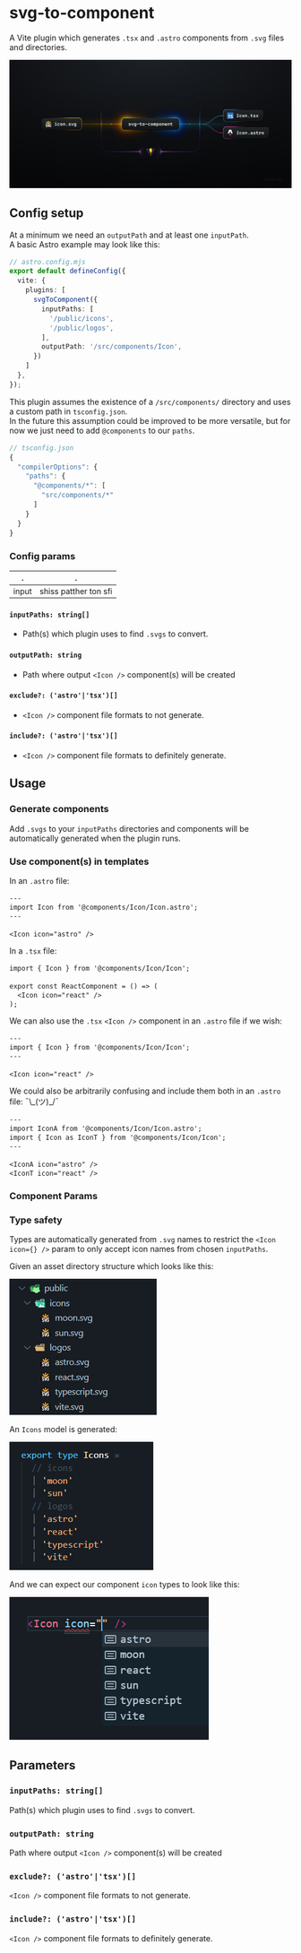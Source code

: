 # svg-to-component

A Vite plugin which generates `.tsx` and `.astro` components from `.svg` files and directories.

![svg-to-component plugin diagram](/public/docs/svg-to-component-01.jpg)



## Config setup

At a minimum we need an `outputPath` and at least one `inputPath`.  
A basic Astro example may look like this:

```ts
// astro.config.mjs
export default defineConfig({
  vite: {
    plugins: [
      svgToComponent({
        inputPaths: [
          '/public/icons',
          '/public/logos',
        ],
        outputPath: '/src/components/Icon',
      })
    ]
  },
});
```

This plugin assumes the existence of a `/src/components/` directory and uses a custom path in `tsconfig.json`.  
In the future this assumption could be improved to be more versatile, but for now we just need to add `@components` to our `paths`.

```ts
// tsconfig.json
{
  "compilerOptions": {
    "paths": {
      "@components/*": [
        "src/components/*"
      ]
    }
  }
}
```

### Config params

|.|.|
|-|-|
|input|shiss patther ton sfi|


#### `inputPaths: string[]`
- Path(s) which plugin uses to find `.svgs` to convert. 

#### `outputPath: string`
- Path where output `<Icon />` component(s) will be created

#### `exclude?: ('astro'|'tsx')[]`
- `<Icon />` component file formats to not generate.

#### `include?: ('astro'|'tsx')[]`
- `<Icon />` component file formats to definitely generate.


## Usage

### Generate components

Add `.svgs` to your `inputPaths` directories and components will be automatically generated when the plugin runs.

### Use component(s) in templates

In an `.astro` file:

```tsx
---
import Icon from '@components/Icon/Icon.astro';
---

<Icon icon="astro" />
```

In a `.tsx` file:

```tsx
import { Icon } from '@components/Icon/Icon';

export const ReactComponent = () => (
  <Icon icon="react" />
);
```

We can also use the `.tsx` `<Icon />` component in an `.astro` file if we wish:

```tsx
---
import { Icon } from '@components/Icon/Icon';
---

<Icon icon="react" />
```

We could also be arbitrarily confusing and include them both in an `.astro` file:  ¯\\\_(ツ)_/¯

```tsx
---
import IconA from '@components/Icon/Icon.astro';
import { Icon as IconT } from '@components/Icon/Icon';
---

<IconA icon="astro" />
<IconT icon="react" />
```

### Component Params



### Type safety

Types are automatically generated from `.svg` names to restrict the `<Icon icon={} />` param to only accept icon names from chosen `inputPaths`.

Given an asset directory structure which looks like this:

![svg-to-component plugin diagram](/public/docs/svg2c-eg-02.jpg)

An `Icons` model is generated:

![svg-to-component plugin diagram](/public/docs/svg2c-eg-03.jpg)

And we can expect our component `icon` types to look like this:

![svg-to-component plugin diagram](/public/docs/svg2c-eg-01.jpg)







## Parameters

### `inputPaths: string[]`
Path(s) which plugin uses to find `.svgs` to convert. 

### `outputPath: string`
Path where output `<Icon />` component(s) will be created

### `exclude?: ('astro'|'tsx')[]`
`<Icon />` component file formats to not generate.

### `include?: ('astro'|'tsx')[]`
`<Icon />` component file formats to definitely generate.
